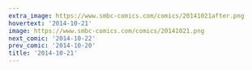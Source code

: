 ```yaml
---
extra_image: https://www.smbc-comics.com/comics/20141021after.png
hovertext: '2014-10-21'
image: https://www.smbc-comics.com/comics/20141021.png
next_comic: '2014-10-22'
prev_comic: '2014-10-20'
title: '2014-10-21'
---
```


